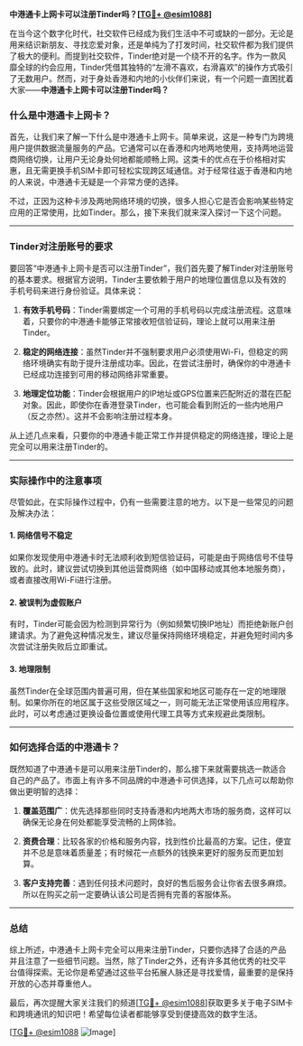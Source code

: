 **中港通卡上网卡可以注册Tinder吗？[[TG💪+ @esim1088](https://t.me/s/esim1088)]**

在当今这个数字化时代，社交软件已经成为我们生活中不可或缺的一部分。无论是用来结识新朋友、寻找恋爱对象，还是单纯为了打发时间，社交软件都为我们提供了极大的便利。而提到社交软件，Tinder绝对是一个绕不开的名字。作为一款风靡全球的约会应用，Tinder凭借其独特的“左滑不喜欢，右滑喜欢”的操作方式吸引了无数用户。然而，对于身处香港和内地的小伙伴们来说，有一个问题一直困扰着大家——**中港通卡上网卡可以注册Tinder吗？**

### **什么是中港通卡上网卡？**

首先，让我们来了解一下什么是中港通卡上网卡。简单来说，这是一种专门为跨境用户提供数据流量服务的产品。它通常可以在香港和内地两地使用，支持两地运营商网络切换，让用户无论身处何地都能顺畅上网。这类卡的优点在于价格相对实惠，且无需更换手机SIM卡即可轻松实现跨区域通信。对于经常往返于香港和内地的人来说，中港通卡无疑是一个非常方便的选择。

不过，正因为这种卡涉及两地网络环境的切换，很多人担心它是否会影响某些特定应用的正常使用，比如Tinder。那么，接下来我们就来深入探讨一下这个问题。

---

### **Tinder对注册账号的要求**

要回答“中港通卡上网卡是否可以注册Tinder”，我们首先要了解Tinder对注册账号的基本要求。根据官方说明，Tinder主要依赖于用户的地理位置信息以及有效的手机号码来进行身份验证。具体来说：

1. **有效手机号码**：Tinder需要绑定一个可用的手机号码以完成注册流程。这意味着，只要你的中港通卡能够正常接收短信验证码，理论上就可以用来注册Tinder。
   
2. **稳定的网络连接**：虽然Tinder并不强制要求用户必须使用Wi-Fi，但稳定的网络环境确实有助于提升注册成功率。因此，在尝试注册时，确保你的中港通卡已经成功连接到可用的移动网络非常重要。

3. **地理定位功能**：Tinder会根据用户的IP地址或GPS位置来匹配附近的潜在匹配对象。因此，即使你在香港登录Tinder，也可能会看到附近的一些内地用户（反之亦然）。这并不会影响注册过程本身。

从上述几点来看，只要你的中港通卡能正常工作并提供稳定的网络连接，理论上是完全可以用来注册Tinder的。

---

### **实际操作中的注意事项**

尽管如此，在实际操作过程中，仍有一些需要注意的地方。以下是一些常见的问题及解决办法：

#### **1. 网络信号不稳定**
如果你发现使用中港通卡时无法顺利收到短信验证码，可能是由于网络信号不佳导致的。此时，建议尝试切换到其他运营商网络（如中国移动或其他本地服务商），或者直接改用Wi-Fi进行注册。

#### **2. 被误判为虚假账户**
有时，Tinder可能会因为检测到异常行为（例如频繁切换IP地址）而拒绝新账户创建请求。为了避免这种情况发生，建议尽量保持网络环境稳定，并避免短时间内多次尝试注册失败后立即重试。

#### **3. 地理限制**
虽然Tinder在全球范围内普遍可用，但在某些国家和地区可能存在一定的地理限制。如果你所在的地区属于这些受限区域之一，则可能无法正常使用该应用程序。此时，可以考虑通过更换设备位置或使用代理工具等方式来规避此类限制。

---

### **如何选择合适的中港通卡？**

既然知道了中港通卡是可以用来注册Tinder的，那么接下来就需要挑选一款适合自己的产品了。市面上有许多不同品牌的中港通卡可供选择，以下几点可以帮助你做出更明智的选择：

1. **覆盖范围广**：优先选择那些同时支持香港和内地两大市场的服务商，这样可以确保无论身在何处都能享受流畅的上网体验。
   
2. **资费合理**：比较各家的价格和服务内容，找到性价比最高的方案。记住，便宜并不总是意味着质量差；有时候花一点额外的钱换来更好的服务反而更加划算。

3. **客户支持完善**：遇到任何技术问题时，良好的售后服务会让你省去很多麻烦。所以在购买之前一定要确认该公司是否拥有完善的客服体系。

---

### **总结**

综上所述，中港通卡上网卡完全可以用来注册Tinder，只要你选择了合适的产品并且注意了一些细节问题。当然，除了Tinder之外，还有许多其他优秀的社交平台值得探索。无论你是希望通过这些平台拓展人脉还是寻找爱情，最重要的是保持开放的心态并尊重他人。

最后，再次提醒大家关注我们的频道[[TG💪+ @esim1088](https://t.me/s/esim1088)]获取更多关于电子SIM卡和跨境通讯的知识吧！希望每位读者都能够享受到便捷高效的数字生活。

[[TG💪+ @esim1088](https://t.me/s/esim1088) ![Image](https://i.postimg.cc/4NQfJmqS/Snipaste-2025-05-13-00-14-12.png)]
